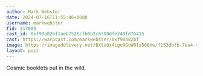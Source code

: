 ```yaml
---
author: Mark Webster
date: 2024-07-16T11:55:46+0000
username: markwebster
fid: 317009
cast_id: 0xf98a82bf1aeb7526cfb0b2c6308dfe249fd76415
cast: https://warpcast.com/markwebster/0xf98a82bf
image: https://imagedelivery.net/BXluQx4ige9GuW0Ia56BHw/f153dbfb-7ea4-42ca-be89-e8be8574ce00/original
layout: post
---
```

Cosmic booklets out in the wild.  

<img src='https://imagedelivery.net/BXluQx4ige9GuW0Ia56BHw/f153dbfb-7ea4-42ca-be89-e8be8574ce00/original' alt='' referrerpolicy='no-referrer'/>
